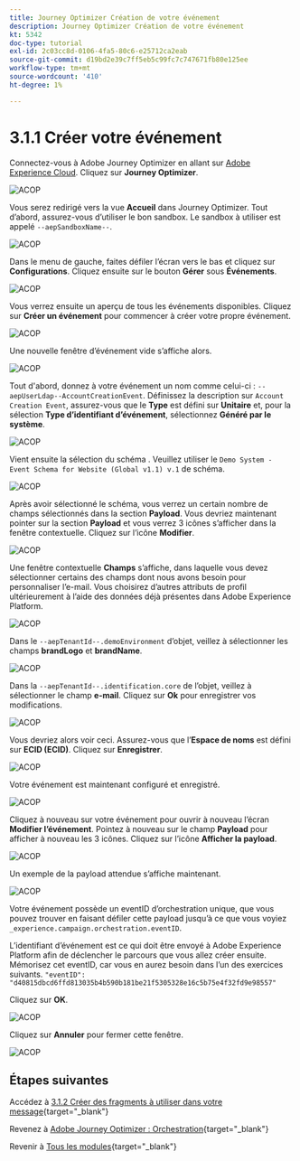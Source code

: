 ```yaml
---
title: Journey Optimizer Création de votre événement
description: Journey Optimizer Création de votre événement
kt: 5342
doc-type: tutorial
exl-id: 2c03cc8d-0106-4fa5-80c6-e25712ca2eab
source-git-commit: d19bd2e39c7ff5eb5c99fc7c747671fb80e125ee
workflow-type: tm+mt
source-wordcount: '410'
ht-degree: 1%

---
```


# 3.1.1 Créer votre événement

Connectez-vous à Adobe Journey Optimizer en allant sur [Adobe Experience Cloud](https://experience.adobe.com?lang=fr). Cliquez sur **Journey Optimizer**.

![ACOP ](./images/acophome.png)

Vous serez redirigé vers la vue **Accueil** dans Journey Optimizer. Tout d’abord, assurez-vous d’utiliser le bon sandbox. Le sandbox à utiliser est appelé `--aepSandboxName--`.

![ACOP ](./images/acoptriglp.png)

Dans le menu de gauche, faites défiler l’écran vers le bas et cliquez sur **Configurations**. Cliquez ensuite sur le bouton **Gérer** sous **Événements**.

![ACOP ](./images/acopmenu.png)

Vous verrez ensuite un aperçu de tous les événements disponibles. Cliquez sur **Créer un événement** pour commencer à créer votre propre événement.

![ACOP ](./images/emptyevent.png)

Une nouvelle fenêtre d’événement vide s’affiche alors.

![ACOP ](./images/emptyevent1.png)

Tout d&#39;abord, donnez à votre événement un nom comme celui-ci : `--aepUserLdap--AccountCreationEvent`.
Définissez la description sur `Account Creation Event`, assurez-vous que le **Type** est défini sur **Unitaire** et, pour la sélection **Type d’identifiant d’événement**, sélectionnez **Généré par le système**.

![ACOP ](./images/eventdescription.png)

Vient ensuite la sélection du schéma . Veuillez utiliser le `Demo System - Event Schema for Website (Global v1.1) v.1` de schéma.

![ACOP ](./images/eventschema.png)

Après avoir sélectionné le schéma, vous verrez un certain nombre de champs sélectionnés dans la section **Payload**. Vous devriez maintenant pointer sur la section **Payload** et vous verrez 3 icônes s’afficher dans la fenêtre contextuelle. Cliquez sur l’icône **Modifier**.

![ACOP ](./images/eventpayload.png)

Une fenêtre contextuelle **Champs** s’affiche, dans laquelle vous devez sélectionner certains des champs dont nous avons besoin pour personnaliser l’e-mail.  Vous choisirez d’autres attributs de profil ultérieurement à l’aide des données déjà présentes dans Adobe Experience Platform.

![ACOP ](./images/eventfields.png)

Dans le `--aepTenantId--.demoEnvironment` d’objet, veillez à sélectionner les champs **brandLogo** et **brandName**.

![ACOP ](./images/eventpayloadbr.png)

Dans la `--aepTenantId--.identification.core` de l’objet, veillez à sélectionner le champ **e-mail**. Cliquez sur **Ok** pour enregistrer vos modifications.

![ACOP ](./images/eventpayloadbrid.png)

Vous devriez alors voir ceci. Assurez-vous que l’**Espace de noms** est défini sur **ECID (ECID)**. Cliquez sur **Enregistrer**.

![ACOP ](./images/eventsave.png)

Votre événement est maintenant configuré et enregistré.

![ACOP ](./images/eventdone.png)

Cliquez à nouveau sur votre événement pour ouvrir à nouveau l’écran **Modifier l’événement**. Pointez à nouveau sur le champ **Payload** pour afficher à nouveau les 3 icônes. Cliquez sur l’icône **Afficher la payload**.

![ACOP ](./images/viewevent.png)

Un exemple de la payload attendue s’affiche maintenant.

![ACOP ](./images/fullpayload.png)

Votre événement possède un eventID d’orchestration unique, que vous pouvez trouver en faisant défiler cette payload jusqu’à ce que vous voyiez `_experience.campaign.orchestration.eventID`.

L’identifiant d’événement est ce qui doit être envoyé à Adobe Experience Platform afin de déclencher le parcours que vous allez créer ensuite. Mémorisez cet eventID, car vous en aurez besoin dans l’un des exercices suivants.
`"eventID": "d40815dbcd6ffd813035b4b590b181be21f5305328e16c5b75e4f32fd9e98557"`

Cliquez sur **OK**.

![ACOP ](./images/payloadeventID.png)

Cliquez sur **Annuler** pour fermer cette fenêtre.

![ACOP ](./images/payloadeventID1.png)

## Étapes suivantes

Accédez à [3.1.2 Créer des fragments à utiliser dans votre message](./ex2.md){target="_blank"}

Revenez à [Adobe Journey Optimizer : Orchestration](./journey-orchestration-create-account.md){target="_blank"}

Revenir à [Tous les modules](./../../../../overview.md){target="_blank"}

